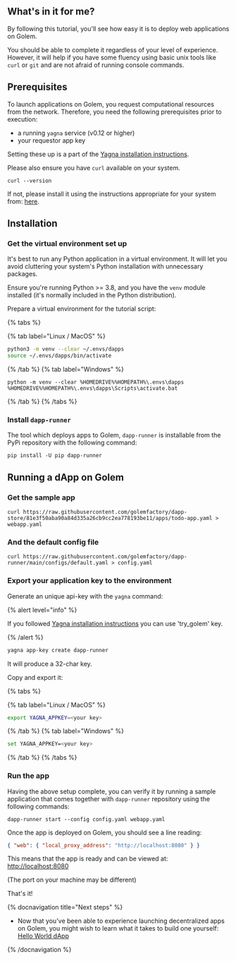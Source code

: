 ## What's in it for me?

By following this tutorial, you'll see how easy it is to deploy web applications on Golem.

You should be able to complete it regardless of your level of experience. However, it will help if you have some fluency using basic unix tools like `curl` or `git` and are not afraid of running console commands.

## Prerequisites

To launch applications on Golem, you request computational resources from the network. Therefore, you need the following prerequisites prior to execution:

- a running `yagna` service (v0.12 or higher)
- your requestor app key

Setting these up is a part of the [Yagna installation instructions](/docs/creators/tools/yagna/yagna-installation-for-requestors).

Please also ensure you have `curl` available on your system.

```shell
curl --version
```

If not, please install it using the instructions appropriate for your system from: [here](https://curl.se/download.html).

## Installation

### Get the virtual environment set up

It's best to run any Python application in a virtual environment. It will let you avoid cluttering your system's Python installation with unnecessary packages.

Ensure you're running Python >= 3.8, and you have the `venv` module installed (it's normally included in the Python distribution).

Prepare a virtual environment for the tutorial script:

{% tabs %}

{% tab label="Linux / MacOS" %}

```bash
python3 -m venv --clear ~/.envs/dapps
source ~/.envs/dapps/bin/activate
```

{% /tab %}
{% tab label="Windows" %}

```shell
python -m venv --clear %HOMEDRIVE%%HOMEPATH%\.envs\dapps
%HOMEDRIVE%%HOMEPATH%\.envs\dapps\Scripts\activate.bat
```

{% /tab %}
{% /tabs %}

### Install `dapp-runner`

The tool which deploys apps to Golem, `dapp-runner` is installable from the PyPi repository with the following command:

```shell
pip install -U pip dapp-runner
```

## Running a dApp on Golem

### Get the sample app

```
curl https://raw.githubusercontent.com/golemfactory/dapp-store/81e3f50aba90a84d335a26cb9cc2ea778193be11/apps/todo-app.yaml > webapp.yaml
```

### And the default config file

```
curl https://raw.githubusercontent.com/golemfactory/dapp-runner/main/configs/default.yaml > config.yaml
```

### Export your application key to the environment

Generate an unique api-key with the `yagna` command:

{% alert level="info" %}

If you followed [Yagna installation instructions](/docs/creators/tools/yagna/yagna-installation-for-requestors) you can use 'try_golem' key.

{% /alert %}

```bash
yagna app-key create dapp-runner
```

It will produce a 32-char key.

Copy and export it:

{% tabs %}

{% tab label="Linux / MacOS" %}

```bash
export YAGNA_APPKEY=<your key>
```

{% /tab %}
{% tab label="Windows" %}

```bash
set YAGNA_APPKEY=<your key>
```

{% /tab %}
{% /tabs %}

### Run the app

Having the above setup complete, you can verify it by running a sample application that comes together with `dapp-runner` repository using the following commands:

```shell
dapp-runner start --config config.yaml webapp.yaml
```

Once the app is deployed on Golem, you should see a line reading:

```json
{ "web": { "local_proxy_address": "http://localhost:8080" } }
```

This means that the app is ready and can be viewed at: [http://localhost:8080](http://localhost:8080)

(The port on your machine may be different)

That's it!

{% docnavigation title="Next steps" %}

- Now that you've been able to experience launching decentralized apps on Golem, you might wish to learn what it takes to build one yourself: [Hello World dApp](/docs/creators/dapps/hello-world-dapp)

{% /docnavigation %}
